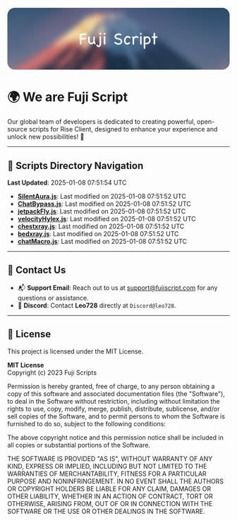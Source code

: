 ![Banner](.github/b.webp)

# 🌍 **We are Fuji Script**

Our global team of developers is dedicated to creating powerful, open-source scripts for Rise Client, designed to enhance your experience and unlock new possibilities! 🌟

---
<!-- SCRIPTS_NAVIGATION_START -->
## 📂 **Scripts Directory Navigation**

**Last Updated**: 2025-01-08 07:51:54 UTC

- **[SilentAura.js](scripts/SilentAura.js)**: Last modified on 2025-01-08 07:51:52 UTC
- **[ChatBypass.js](scripts/ChatBypass.js)**: Last modified on 2025-01-08 07:51:52 UTC
- **[jetpackFly.js](scripts/jetpackFly.js)**: Last modified on 2025-01-08 07:51:52 UTC
- **[velocityHylex.js](scripts/velocityHylex.js)**: Last modified on 2025-01-08 07:51:52 UTC
- **[chestxray.js](scripts/chestxray.js)**: Last modified on 2025-01-08 07:51:52 UTC
- **[bedxray.js](scripts/bedxray.js)**: Last modified on 2025-01-08 07:51:52 UTC
- **[chatMacro.js](scripts/chatMacro.js)**: Last modified on 2025-01-08 07:51:52 UTC

<!-- SCRIPTS_NAVIGATION_END -->

---

## 💬 **Contact Us**  
- 📬 **Support Email**: Reach out to us at [support@fujiscript.com](mailto:support@fujiscript.com) for any questions or assistance.  
- 💬 **Discord**: Contact **Leo728** directly at `Discord@leo728`.

---

## 📜 **License**

This project is licensed under the MIT License.  

**MIT License**  
Copyright (c) 2023 Fuji Scripts  

Permission is hereby granted, free of charge, to any person obtaining a copy of this software and associated documentation files (the "Software"), to deal in the Software without restriction, including without limitation the rights to use, copy, modify, merge, publish, distribute, sublicense, and/or sell copies of the Software, and to permit persons to whom the Software is furnished to do so, subject to the following conditions:  

The above copyright notice and this permission notice shall be included in all copies or substantial portions of the Software.  

THE SOFTWARE IS PROVIDED "AS IS", WITHOUT WARRANTY OF ANY KIND, EXPRESS OR IMPLIED, INCLUDING BUT NOT LIMITED TO THE WARRANTIES OF MERCHANTABILITY, FITNESS FOR A PARTICULAR PURPOSE AND NONINFRINGEMENT. IN NO EVENT SHALL THE AUTHORS OR COPYRIGHT HOLDERS BE LIABLE FOR ANY CLAIM, DAMAGES OR OTHER LIABILITY, WHETHER IN AN ACTION OF CONTRACT, TORT OR OTHERWISE, ARISING FROM, OUT OF OR IN CONNECTION WITH THE SOFTWARE OR THE USE OR OTHER DEALINGS IN THE SOFTWARE.  
